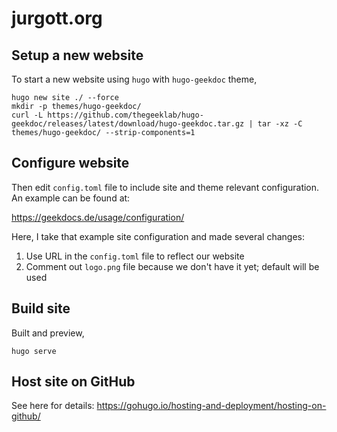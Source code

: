 # jurgott.org

## Setup a new website

To start a new website using `hugo` with `hugo-geekdoc` theme,

```
hugo new site ./ --force
mkdir -p themes/hugo-geekdoc/
curl -L https://github.com/thegeeklab/hugo-geekdoc/releases/latest/download/hugo-geekdoc.tar.gz | tar -xz -C themes/hugo-geekdoc/ --strip-components=1
```

## Configure website

Then edit `config.toml` file to include site and theme relevant configuration. An example can be found at: 

https://geekdocs.de/usage/configuration/

Here, I take that example site configuration and made several changes:

1. Use URL in the `config.toml` file to reflect our website
2. Comment out `logo.png` file because we don't have it yet; default will be used

## Build site

Built and preview,

```
hugo serve
```

## Host site on GitHub

See here for details: https://gohugo.io/hosting-and-deployment/hosting-on-github/
